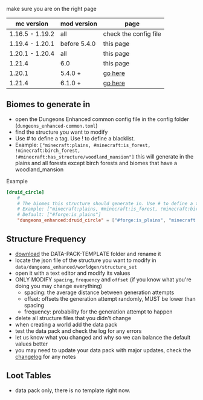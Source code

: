 make sure you are on the right page

| mc version      | mod version  | page                                                                                      |
|-----------------|--------------|-------------------------------------------------------------------------------------------|
| 1.16.5 - 1.19.2 | all          | check the config file                                                                     |
| 1.19.4 - 1.20.1 | before 5.4.0 | this page                                                                                 |
| 1.20.1 - 1.20.4 | all          | this page                                                                                 |
| 1.21.4          | 6.0          | this page                                                                                 |
| 1.20.1          | 5.4.0 +      | [go here](https://github.com/Ametrin-Studios/DungeonsEnhanced/blob/master/customizing.md) |
| 1.21.4          | 6.1.0 +      | [go here](https://github.com/Ametrin-Studios/DungeonsEnhanced/blob/master/customizing.md) |

## Biomes to generate in
- open the Dungeons Enhanced common config file in the config folder (`dungeons_enhanced-common.toml`)
- find the structure you want to modify
- Use # to define a tag. Use ! to define a blacklist.
- Example: `["minecraft:plains, #minecraft:is_forest, !minecraft:birch_forest, !#minecraft:has_structure/woodland_mansion"]` this will generate in the plains and all forests except birch forests and biomes that have a woodland_mansion

Example
```toml
[druid_circle]
    #
    # The biomes this structure should generate in. Use # to define a tag. Use ! to define a blacklist. If no values are set, the structure's default biomes will be used.
    # Example: ["minecraft:plains, #minecraft:is_forest, !minecraft:birch_forest, !#minecraft:has_structure/woodland_mansion"]
    # Default: ["#forge:is_plains"]
    "dungeons_enhanced:druid_circle" = ["#forge:is_plains", "minecraft:birch_forest"]
```

## Structure Frequency
- [download](https://download-directory.github.io/?url=https%3A%2F%2Fgithub.com%2FAmetrin-Studios%2FDungeonsEnhanced%2Ftree%2F1.20.1%2FDATA-PACK-TEMPLATE) the DATA-PACK-TEMPLATE folder and rename it
- locate the json file of the structure you want to modify in `data/dungeons_enhanced/worldgen/structure_set`
- open it with a text editor and modify its values
- ONLY MODIFY `spacing`, `frequency` and `offset` (if you know what you're doing you may change everything)
  - spacing: the average distance between generation attempts
  - offset: offsets the generation attempt randomly, MUST be lower than spacing
  - frequency: probability for the generation attempt to happen
- delete all structure files that you didn't change
- when creating a world add the data pack
- test the data pack and check the log for any errors
- let us know what you changed and why so we can balance the default values better
- you may need to update your data pack with major updates, check the [changelog](https://github.com/Ametrin-Studios/DungeonsEnhanced/blob/1.20.1/changelog.md) for any notes

## Loot Tables
- data pack only, there is no template right now.

